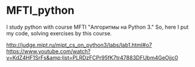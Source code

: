 # MFTI_python

I study python with course MFTI "Алгоритмы на Python 3." 
So, here I put my code, solving exercises by this course.

http://judge.mipt.ru/mipt_cs_on_python3/labs/lab1.html#o7
https://www.youtube.com/watch?v=KdZ4HF1SrFs&amp;list=PLRDzFCPr95fK7tr47883DFUbm4GeOjjc0
